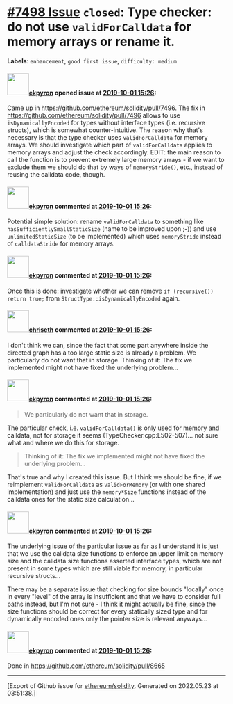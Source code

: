 # [\#7498 Issue](https://github.com/ethereum/solidity/issues/7498) `closed`: Type checker: do not use ``validForCalldata`` for memory arrays or rename it.
**Labels**: `enhancement`, `good first issue`, `difficulty: medium`


#### <img src="https://avatars.githubusercontent.com/u/1347491?v=4" width="50">[ekpyron](https://github.com/ekpyron) opened issue at [2019-10-01 15:26](https://github.com/ethereum/solidity/issues/7498):

Came up in https://github.com/ethereum/solidity/pull/7496.
The fix in https://github.com/ethereum/solidity/pull/7496 allows to use ``isDynamicallyEncoded`` for types without interface types (i.e. recursive structs), which is somewhat counter-intuitive.
The reason why that's necessary is that the type checker uses ``validForCalldata`` for memory arrays. We should investigate which part of ``validForCalldata`` applies to memory arrays and adjust the check accordingly.
EDIT: the main reason to call the function is to prevent extremely large memory arrays - if we want to exclude them we should do that by ways of ``memoryStride()``, etc., instead of reusing the calldata code, though.

#### <img src="https://avatars.githubusercontent.com/u/1347491?v=4" width="50">[ekpyron](https://github.com/ekpyron) commented at [2019-10-01 15:26](https://github.com/ethereum/solidity/issues/7498#issuecomment-537095316):

Potential simple solution: rename ``validForCalldata`` to something like ``hasSufficientlySmallStaticSize`` (name to be improved upon ;-)) and use ``unlimitedStaticSize`` (to be implemented) which uses ``memoryStride`` instead of ``calldataStride`` for memory arrays.

#### <img src="https://avatars.githubusercontent.com/u/1347491?v=4" width="50">[ekpyron](https://github.com/ekpyron) commented at [2019-10-01 15:26](https://github.com/ethereum/solidity/issues/7498#issuecomment-537096071):

Once this is done: investigate whether we can remove ``if (recursive()) return true;`` from ``StructType::isDynamicallyEncoded`` again.

#### <img src="https://avatars.githubusercontent.com/u/9073706?v=4" width="50">[chriseth](https://github.com/chriseth) commented at [2019-10-01 15:26](https://github.com/ethereum/solidity/issues/7498#issuecomment-537178764):

I don't think we can, since the fact that some part anywhere inside the directed graph has a too large static size is already a problem. We particularly do not want that in storage. Thinking of it: The fix we implemented might not have fixed the underlying problem...

#### <img src="https://avatars.githubusercontent.com/u/1347491?v=4" width="50">[ekpyron](https://github.com/ekpyron) commented at [2019-10-01 15:26](https://github.com/ethereum/solidity/issues/7498#issuecomment-537435067):

> We particularly do not want that in storage.

The particular check, i.e. ``validForCalldata()`` is only used for memory and calldata, not for storage it seems (TypeChecker.cpp:L502-507)... not sure what and where we do this for storage.

> Thinking of it: The fix we implemented might not have fixed the underlying problem...

That's true and why I created this issue.
But I think we should be fine, if we reimplement ``validForCalldata`` as ``validForMemory`` (or with one shared implementation) and just use the ``memory*Size`` functions instead of the calldata ones for the static size calculation...

#### <img src="https://avatars.githubusercontent.com/u/1347491?v=4" width="50">[ekpyron](https://github.com/ekpyron) commented at [2019-10-01 15:26](https://github.com/ethereum/solidity/issues/7498#issuecomment-537436627):

The underlying issue of the particular issue as far as I understand it is just that we use the calldata size functions to enforce an upper limit on memory size and the calldata size functions asserted interface types, which are not present in some types which are still viable for memory, in particular recursive structs...

There may be a separate issue that checking for size bounds "locally" once in every "level" of the array is insufficient and that we have to consider full paths instead, but I'm not sure - I think it might actually be fine, since the size functions should be correct for every statically sized type and for dynamically encoded ones only the pointer size is relevant anyways...

#### <img src="https://avatars.githubusercontent.com/u/1347491?v=4" width="50">[ekpyron](https://github.com/ekpyron) commented at [2019-10-01 15:26](https://github.com/ethereum/solidity/issues/7498#issuecomment-625438058):

Done in https://github.com/ethereum/solidity/pull/8665


-------------------------------------------------------------------------------



[Export of Github issue for [ethereum/solidity](https://github.com/ethereum/solidity). Generated on 2022.05.23 at 03:51:38.]
